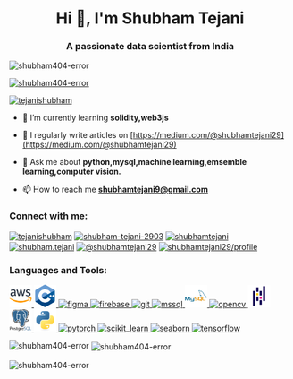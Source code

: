<h1 align="center">Hi 👋, I'm Shubham Tejani</h1>
<h3 align="center">A passionate data scientist from India</h3>

<p align="left"> <img src="https://komarev.com/ghpvc/?username=shubham404-error&label=Profile%20views&color=0e75b6&style=flat" alt="shubham404-error" /> </p>

<p align="left"> <a href="https://github.com/ryo-ma/github-profile-trophy"><img src="https://github-profile-trophy.vercel.app/?username=shubham404-error" alt="shubham404-error" /></a> </p>

<p align="left"> <a href="https://twitter.com/tejanishubham" target="blank"><img src="https://img.shields.io/twitter/follow/tejanishubham?logo=twitter&style=for-the-badge" alt="tejanishubham" /></a> </p>

- 🌱 I’m currently learning **solidity,web3js**

- 📝 I regularly write articles on [https://medium.com/@shubhamtejani29](https://medium.com/@shubhamtejani29)

- 💬 Ask me about **python,mysql,machine learning,emsemble learning,computer vision.**

- 📫 How to reach me **shubhamtejani9@gmail.com**

<h3 align="left">Connect with me:</h3>
<p align="left">
<a href="https://twitter.com/tejanishubham" target="blank"><img align="center" src="https://raw.githubusercontent.com/rahuldkjain/github-profile-readme-generator/master/src/images/icons/Social/twitter.svg" alt="tejanishubham" height="30" width="40" /></a>
<a href="https://linkedin.com/in/shubham-tejani-2903" target="blank"><img align="center" src="https://raw.githubusercontent.com/rahuldkjain/github-profile-readme-generator/master/src/images/icons/Social/linked-in-alt.svg" alt="shubham-tejani-2903" height="30" width="40" /></a>
<a href="https://kaggle.com/shubhamtejani" target="blank"><img align="center" src="https://raw.githubusercontent.com/rahuldkjain/github-profile-readme-generator/master/src/images/icons/Social/kaggle.svg" alt="shubhamtejani" height="30" width="40" /></a>
<a href="https://instagram.com/shubham.tejani" target="blank"><img align="center" src="https://raw.githubusercontent.com/rahuldkjain/github-profile-readme-generator/master/src/images/icons/Social/instagram.svg" alt="shubham.tejani" height="30" width="40" /></a>
<a href="https://medium.com/@shubhamtejani29" target="blank"><img align="center" src="https://raw.githubusercontent.com/rahuldkjain/github-profile-readme-generator/master/src/images/icons/Social/medium.svg" alt="@shubhamtejani29" height="30" width="40" /></a>
<a href="https://auth.geeksforgeeks.org/user/shubhamtejani29/profile" target="blank"><img align="center" src="https://raw.githubusercontent.com/rahuldkjain/github-profile-readme-generator/master/src/images/icons/Social/geeks-for-geeks.svg" alt="shubhamtejani29/profile" height="30" width="40" /></a>
</p>

<h3 align="left">Languages and Tools:</h3>
<p align="left"> <a href="https://aws.amazon.com" target="_blank" rel="noreferrer"> <img src="https://raw.githubusercontent.com/devicons/devicon/master/icons/amazonwebservices/amazonwebservices-original-wordmark.svg" alt="aws" width="40" height="40"/> </a> <a href="https://www.w3schools.com/cpp/" target="_blank" rel="noreferrer"> <img src="https://raw.githubusercontent.com/devicons/devicon/master/icons/cplusplus/cplusplus-original.svg" alt="cplusplus" width="40" height="40"/> </a> <a href="https://www.figma.com/" target="_blank" rel="noreferrer"> <img src="https://www.vectorlogo.zone/logos/figma/figma-icon.svg" alt="figma" width="40" height="40"/> </a> <a href="https://firebase.google.com/" target="_blank" rel="noreferrer"> <img src="https://www.vectorlogo.zone/logos/firebase/firebase-icon.svg" alt="firebase" width="40" height="40"/> </a> <a href="https://git-scm.com/" target="_blank" rel="noreferrer"> <img src="https://www.vectorlogo.zone/logos/git-scm/git-scm-icon.svg" alt="git" width="40" height="40"/> </a> <a href="https://www.microsoft.com/en-us/sql-server" target="_blank" rel="noreferrer"> <img src="https://www.svgrepo.com/show/303229/microsoft-sql-server-logo.svg" alt="mssql" width="40" height="40"/> </a> <a href="https://www.mysql.com/" target="_blank" rel="noreferrer"> <img src="https://raw.githubusercontent.com/devicons/devicon/master/icons/mysql/mysql-original-wordmark.svg" alt="mysql" width="40" height="40"/> </a> <a href="https://opencv.org/" target="_blank" rel="noreferrer"> <img src="https://www.vectorlogo.zone/logos/opencv/opencv-icon.svg" alt="opencv" width="40" height="40"/> </a> <a href="https://pandas.pydata.org/" target="_blank" rel="noreferrer"> <img src="https://raw.githubusercontent.com/devicons/devicon/2ae2a900d2f041da66e950e4d48052658d850630/icons/pandas/pandas-original.svg" alt="pandas" width="40" height="40"/> </a> <a href="https://www.postgresql.org" target="_blank" rel="noreferrer"> <img src="https://raw.githubusercontent.com/devicons/devicon/master/icons/postgresql/postgresql-original-wordmark.svg" alt="postgresql" width="40" height="40"/> </a> <a href="https://www.python.org" target="_blank" rel="noreferrer"> <img src="https://raw.githubusercontent.com/devicons/devicon/master/icons/python/python-original.svg" alt="python" width="40" height="40"/> </a> <a href="https://pytorch.org/" target="_blank" rel="noreferrer"> <img src="https://www.vectorlogo.zone/logos/pytorch/pytorch-icon.svg" alt="pytorch" width="40" height="40"/> </a> <a href="https://scikit-learn.org/" target="_blank" rel="noreferrer"> <img src="https://upload.wikimedia.org/wikipedia/commons/0/05/Scikit_learn_logo_small.svg" alt="scikit_learn" width="40" height="40"/> </a> <a href="https://seaborn.pydata.org/" target="_blank" rel="noreferrer"> <img src="https://seaborn.pydata.org/_images/logo-mark-lightbg.svg" alt="seaborn" width="40" height="40"/> </a> <a href="https://www.tensorflow.org" target="_blank" rel="noreferrer"> <img src="https://www.vectorlogo.zone/logos/tensorflow/tensorflow-icon.svg" alt="tensorflow" width="40" height="40"/> </a> </p>

<p><img align="left" src="https://github-readme-stats.vercel.app/api/top-langs?username=shubham404-error&show_icons=true&locale=en&layout=compact" alt="shubham404-error" /></p>

<p>&nbsp;<img align="center" src="https://github-readme-stats.vercel.app/api?username=shubham404-error&show_icons=true&locale=en" alt="shubham404-error" /></p>

<p><img align="center" src="https://github-readme-streak-stats.herokuapp.com/?user=shubham404-error&" alt="shubham404-error" /></p>
